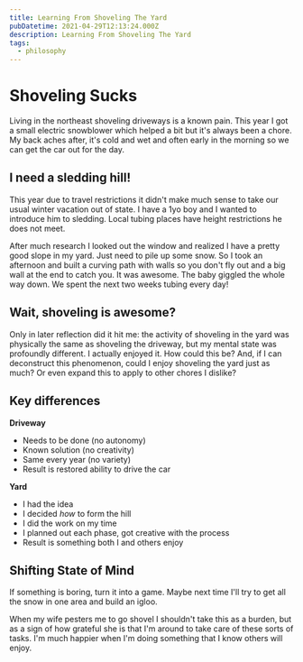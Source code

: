 ```yaml
---
title: Learning From Shoveling The Yard
pubDatetime: 2021-04-29T12:13:24.000Z
description: Learning From Shoveling The Yard
tags:
  - philosophy
---
```


# Shoveling Sucks

Living in the northeast shoveling driveways is a known pain. This year I got a small electric
snowblower which helped a bit but it's always been a chore. My back aches after, it's cold and wet
and often early in the morning so we can get the car out for the day.

## I need a sledding hill!

This year due to travel restrictions it didn't make much sense to take our usual winter vacation out
of state. I have a 1yo boy and I wanted to introduce him to sledding. Local tubing places have
height restrictions he does not meet.

After much research I looked out the window and realized I have a pretty good slope in my yard. Just
need to pile up some snow. So I took an afternoon and built a curving path with walls so you don't
fly out and a big wall at the end to catch you. It was awesome. The baby giggled the whole way down.
We spent the next two weeks tubing every day!

## Wait, shoveling is awesome?

Only in later reflection did it hit me: the activity of shoveling in the yard was physically the
same as shoveling the driveway, but my mental state was profoundly different. I actually enjoyed it.
How could this be? And, if I can deconstruct this phenomenon, could I enjoy shoveling the yard just
as much? Or even expand this to apply to other chores I dislike?

## Key differences

**Driveway**

- Needs to be done (no autonomy)
- Known solution (no creativity)
- Same every year (no variety)
- Result is restored ability to drive the car

**Yard**

- I had the idea
- I decided _how_ to form the hill
- I did the work on my time
- I planned out each phase, got creative with the process
- Result is something both I and others enjoy

## Shifting State of Mind

If something is boring, turn it into a game. Maybe next time I'll try to get all the snow in one
area and build an igloo.

When my wife pesters me to go shovel I shouldn't take this as a burden, but as a sign of how
grateful she is that I'm around to take care of these sorts of tasks. I'm much happier when I'm
doing something that I know others will enjoy.
